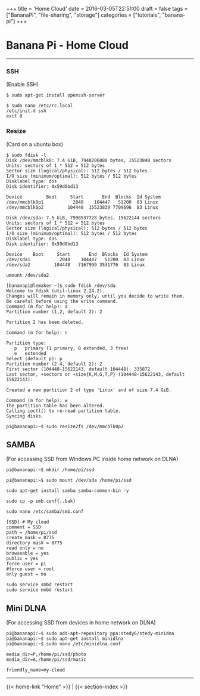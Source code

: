 +++
title = 'Home Cloud'
date = 2016-03-05T22:51:00
draft = false
tags = ["BananaPi", "file-sharing", "storage"]
categories = ["tutorials", "banana-pi"]
+++

# Banana Pi - Home Cloud
---

### SSH
(Enable SSH)

```
$ sudo apt-get install openssh-server

$ sudo nano /etc/rc.local
/etc/init.d ssh
exit 0
```

### Resize
(Card on a ubuntu box)

```
$ sudo fdisk -l
Disk /dev/mmcblk0: 7.4 GiB, 7948206080 bytes, 15523840 sectors
Units: sectors of 1 * 512 = 512 bytes
Sector size (logical/physical): 512 bytes / 512 bytes
I/O size (minimum/optimal): 512 bytes / 512 bytes
Disklabel type: dos
Disk identifier: 0x59d0bd13

Device         Boot     Start       End  Blocks  Id System
/dev/mmcblk0p1           2048    104447   51200  83 Linux
/dev/mmcblk0p2         104448  15523839 7709696  83 Linux

Disk /dev/sda: 7.5 GiB, 7998537728 bytes, 15622144 sectors
Units: sectors of 1 * 512 = 512 bytes
Sector size (logical/physical): 512 bytes / 512 bytes
I/O size (minimum/optimal): 512 bytes / 512 bytes
Disklabel type: dos
Disk identifier: 0x59d0bd13

Device    Boot     Start       End  Blocks  Id System
/dev/sda1           2048    104447   51200  83 Linux
/dev/sda2         104448   7167999 3531776  83 Linux

umount /dev/sda2

[bananapi@lemaker ~]$ sudo fdisk /dev/sda
Welcome to fdisk (util-linux 2.24.2).
Changes will remain in memory only, until you decide to write them.
Be careful before using the write command.
Command (m for help): d
Partition number (1,2, default 2): 2

Partition 2 has been deleted.

Command (m for help): n

Partition type:
   p   primary (1 primary, 0 extended, 3 free)
   e   extended
Select (default p): p
Partition number (2-4, default 2): 2
First sector (104448-15622143, default 104448): 335872
Last sector, +sectors or +size{K,M,G,T,P} (104448-15622143, default 15622143): 

Created a new partition 2 of type 'Linux' and of size 7.4 GiB.

Command (m for help): w
The partition table has been altered.
Calling ioctl() to re-read partition table.
Syncing disks.

pi@bananapi:~$ sudo resize2fs /dev/mmcblk0p2
```

## SAMBA
(For accessing SSD from Windows PC inside home network on DLNA)

```
pi@bananapi:~$ mkdir /home/pi/ssd

pi@bananapi:~$ sudo mount /dev/sda /home/pi/ssd

sudo apt-get install samba samba-common-bin -y

sudo cp -p smb.conf{,.bak}

sudo nano /etc/samba/smb.conf

[SSD] # My cloud
comment = SSD
path = /home/pi/ssd
create mask = 0775
directory mask = 0775
read only = no
browseable = yes
public = yes
force user = pi
#force user = root
only guest = no

sudo service smbd restart
sudo service nmbd restart
```

## Mini DLNA
(For accessing SSD from devices in home network on DLNA)

```
pi@bananapi:~$ sudo add-apt-repository ppa:stedy6/stedy-minidna
pi@bananapi:~$ sudo apt-get install minidlna
pi@bananapi:~$ sudo nano /etc/minidlna.conf

media_dir=P,/home/pi/ssd/photo
media_dir=A,/home/pi/ssd/music

friendly_name=my-cloud
```

---
{{< home-link "Home" >}} | {{< section-index >}}